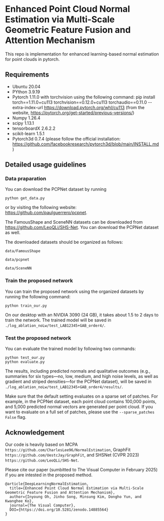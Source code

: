 # Enhanced Point Cloud Normal Estimation via Multi-Scale Geometric Feature Fusion and Attention Mechanism

This repo is implementation for enhanced learning-based normal estimation for point clouds in pytorch.

## Requirements
- Ubuntu 20.04
- PYthon 3.9.19
- Pytorch 1.11.0 with torchvision using the following command: pip install torch==1.11.0+cu113 torchvision==0.12.0+cu113 torchaudio==0.11.0 --extra-index-url https://download.pytorch.org/whl/cu113 (from the website, https://pytorch.org/get-started/previous-versions/)
- Numpy 1.26.4
- scipy 1.13.1
- tensorboardX 2.6.2.2
- scikit-learn 1.5.1
- Pytorch3d 0.7.4 (please follow the official installation: https://github.com/facebookresearch/pytorch3d/blob/main/INSTALL.md)

## Detailed usage guidelines

### Data praparation

You can download the PCPNet dataset by running
```
python get_data.py
```
or by visiting the following website: https://github.com/paulguerrero/pcpnet.

The FamousShape and SceneNN datasets can be downloaded from https://github.com/LeoQLi/SHS-Net. You can download the PCPNet dataset as well.

The downloaded datasets should be organized as follows:
```
data/FamousShape

data/pcpnet

data/SceneNN
```

### Train the proposed network

You can train the proposed network using the organized datasets by running the following command:
```
python train_our.py
```
On our desktop with an NVIDIA 3090 (24 GB), it takes about 1.5 to 2 days to train the network. The trained model will be saved in ```./log_ablation_noLw/test_LAB12345+GAB_order4/```.

### Test the proposed network

You can evaluate the trained model by following two commands:
```
python test_our.py
python evaluate.py
```
The results, including predicted normals and qualitative outcomes (e.g., summaries for six types—no, low, medium, and high noise levels, as well as gradient and striped densities—for the PCPNet dataset), will be saved in ```./log_ablation_noLw/test_LAB12345+GAB_order4/results/```.

Make sure that the default setting evaluates on a sparse set of patches. For example, in the PCPNet dataset, each point cloud contains 100,000 points, and 5,000 predicted normal vectors are generated per point cloud. If you want to evaluate on a full set of patches, please use the ```--sparse_patches False``` flag.

## Acknowledgement

Our code is heavily based on MCPA ```https://github.com/CharlesLee96/NormalEstimation```, GraphFit ```https://github.com/UestcJay/GraphFit```, and SHSNet (CVPR 2023) ```https://github.com/LeoQLi/SHS-Net```.

Please cite our paper (sumbitted to The Visual Computer in February 2025) if you are intested in the proposed method. 

```
@article{DeepLearningNormalEstimation,
  title={Enhanced Point Cloud Normal Estimation via Multi-Scale Geometric Feature Fusion and Attention Mechanism},
  author={Inyoung Oh, Jinho Song, Minsung Kim, Dongho Yun, and Kwanghee Ko},
  journal={The Visual Computer},
  DOI={https://doi.org/10.5281/zenodo.14885564}
}
```
